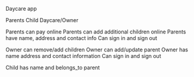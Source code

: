 Daycare app

Parents
Child
Daycare/Owner

Parents can pay online
Parents can add additional children online
Parents have name, address and contact info
Can sign in and sign out

Owner can remove/add children
Owner can add/update parent
Owner has name address and contact information
Can sign in and sign out

Child has name and belongs_to parent
